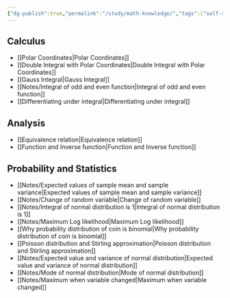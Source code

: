 ```yaml
---
{"dg-publish":true,"permalink":"/study/math-knowledge/","tags":["self-study"],"noteIcon":"📝","created":"2024-08-02T10:46:38.324+07:00","updated":"2024-08-02T10:58:08.273+07:00"}
---
```


## Calculus

- [[Polar Coordinates\|Polar Coordinates]]
- [[Double Integral with Polar Coordinates\|Double Integral with Polar Coordinates]]
- [[Gauss Integral\|Gauss Integral]]
- [[Notes/Integral of odd and even function\|Integral of odd and even function]]
- [[Differentiating under integral\|Differentiating under integral]]
## Analysis

- [[Equivalence relation\|Equivalence relation]]
- [[Function and Inverse function\|Function and Inverse function]]
## Probability and Statistics

- [[Notes/Expected values of sample mean and sample variance\|Expected values of sample mean and sample variance]]
- [[Notes/Change of random variable\|Change of random variable]]
- [[Notes/Integral of normal distribution is 1\|Integral of normal distribution is 1]]
- [[Notes/Maximum Log likelihood\|Maximum Log likelihood]]
- [[Why probability distribution of coin is binomial\|Why probability distribution of coin is binomial]]
- [[Poisson distribution and Stirling approximation\|Poisson distribution and Stirling approximation]]
- [[Notes/Expected value and variance of normal distribution\|Expected value and variance of normal distribution]]
- [[Notes/Mode of normal distribution\|Mode of normal distribution]]
- [[Notes/Maximum when variable changed\|Maximum when variable changed]]